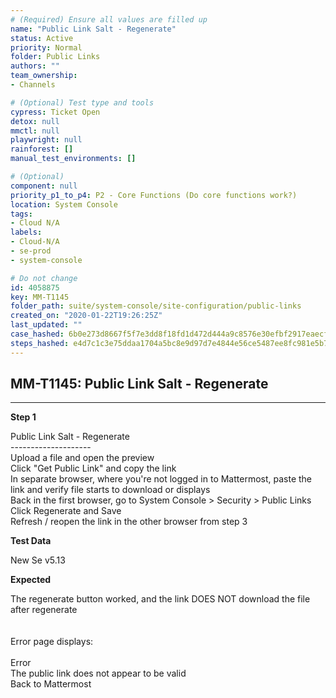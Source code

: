 ```yaml
---
# (Required) Ensure all values are filled up
name: "Public Link Salt - Regenerate"
status: Active
priority: Normal
folder: Public Links
authors: ""
team_ownership: 
- Channels

# (Optional) Test type and tools
cypress: Ticket Open
detox: null
mmctl: null
playwright: null
rainforest: []
manual_test_environments: []

# (Optional)
component: null
priority_p1_to_p4: P2 - Core Functions (Do core functions work?)
location: System Console
tags: 
- Cloud N/A
labels: 
- Cloud-N/A
- se-prod
- system-console

# Do not change
id: 4058875
key: MM-T1145
folder_path: suite/system-console/site-configuration/public-links
created_on: "2020-01-22T19:26:25Z"
last_updated: ""
case_hashed: 6b0e273d8667f5f7e3dd8f18fd1d472d444a9c8576e30efbf2917eaecf684be830690d49eda9ba8da74c9ce742d6335b
steps_hashed: e4d7c1c3e75ddaa1704a5bc8e9d97d7e4844e56ce5487ee8fc981e5b78c1041bb9ce547c64287f9d5b4e5b7b2184863d
---
```


## MM-T1145: Public Link Salt - Regenerate

---

**Step 1**

Public Link Salt - Regenerate\
\--------------------\
Upload a file and open the preview\
Click "Get Public Link" and copy the link\
In separate browser, where you're not logged in to Mattermost, paste the link and verify file starts to download or displays\
Back in the first browser, go to System Console > Security > Public Links\
Click Regenerate and Save\
Refresh / reopen the link in the other browser from step 3

**Test Data**

New Se v5.13

**Expected**

The regenerate button worked, and the link DOES NOT download the file after regenerate\
\
\
Error page displays:\
\
Error\
The public link does not appear to be valid\
Back to Mattermost
